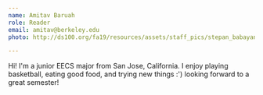 ```yaml
---
name: Amitav Baruah
role: Reader
email: amitav@berkeley.edu
photo: http://ds100.org/fa19/resources/assets/staff_pics/stepan_babayan.jpg

---
```


Hi! I'm a junior EECS major from San Jose, California. I enjoy playing basketball, eating good food, and trying new things :') looking forward to a great semester!